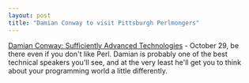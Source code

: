 ```yaml
---
layout: post
title: "Damian Conway to visit Pittsburgh Perlmongers"
---
```




<a href="http://pgh.pm.org/archives/005487.html">Damian Conway: Sufficiently Advanced Technologies</a> - October 29, be there even if you don't like Perl. Damian is probably one of the best technical speakers you'll see, and at the very least he'll get you to think about your programming world a little differently.


